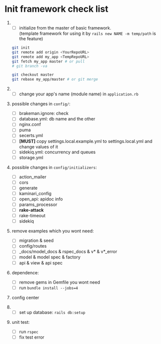 # Init framework check list

1. - [ ] initialize from the master of basic framework.  
   (template framework for using it by `rails new NAME -m temp/path` is the feature)

   ```bash
   git init
   git remote add origin <YourRepoURL>
   git remote add my_app <TempRepoURL>
   git fetch my_app master # or pull
   # git branch -va

   git checkout master
   git rebase my_app/master # or git merge
   ```
    
2. - [ ] change your app's name (module name) in `application.rb`
3. possible changes in `config/`:
    - [ ] brakeman.ignore: check
    - [ ] database.yml: db name and the other
    - [ ] nginx.conf
    - [ ] puma
    - [ ] secerts.yml
    - [ ] **[MUST]** copy settings.local.example.yml to settings.local.yml and change values of it
    - [ ] sidekiq.yml: concurrency and queues
    - [ ] storage.yml
4. possible changes in `config/initializers`:
    - [ ] action_mailer
    - [ ] cors
    - [ ] generate
    - [ ] kaminari_config
    - [ ] open_api: apidoc info
    - [ ] params_processor
    - [ ] **rake-attack**
    - [ ] rake-timeout
    - [ ] sidekiq
5. remove examples which you wont need:
    - [ ] migration & seed
    - [ ] config/routes
    - [ ] _docs/model_docs & rspec_docs & v* & v*_error
    - [ ] model & model spec & factory
    - [ ] api & view & api spec
6. dependence:
    - [ ] remove gems in Gemfile you wont need
    - [ ] run `bundle install --jobs=4`
7. config center
8. - [ ] set up database: `rails db:setup`
9. unit test:
    - [ ] run `rspec`
    - [ ] fix test error
